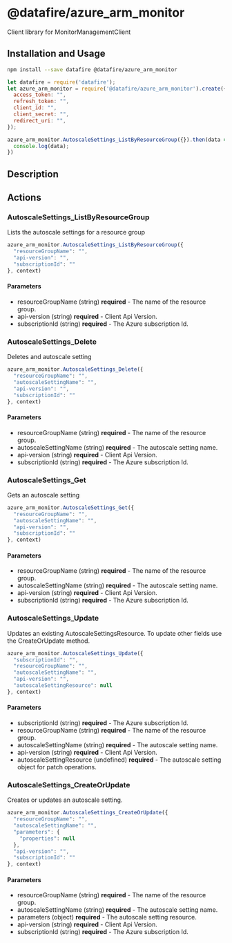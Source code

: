 # @datafire/azure_arm_monitor

Client library for MonitorManagementClient

## Installation and Usage
```bash
npm install --save datafire @datafire/azure_arm_monitor
```

```js
let datafire = require('datafire');
let azure_arm_monitor = require('@datafire/azure_arm_monitor').create({
  access_token: "",
  refresh_token: "",
  client_id: "",
  client_secret: "",
  redirect_uri: "",
});

azure_arm_monitor.AutoscaleSettings_ListByResourceGroup({}).then(data => {
  console.log(data);
})
```

## Description


## Actions
### AutoscaleSettings_ListByResourceGroup
Lists the autoscale settings for a resource group


```js
azure_arm_monitor.AutoscaleSettings_ListByResourceGroup({
  "resourceGroupName": "",
  "api-version": "",
  "subscriptionId": ""
}, context)
```

#### Parameters
* resourceGroupName (string) **required** - The name of the resource group.
* api-version (string) **required** - Client Api Version.
* subscriptionId (string) **required** - The Azure subscription Id.

### AutoscaleSettings_Delete
Deletes and autoscale setting


```js
azure_arm_monitor.AutoscaleSettings_Delete({
  "resourceGroupName": "",
  "autoscaleSettingName": "",
  "api-version": "",
  "subscriptionId": ""
}, context)
```

#### Parameters
* resourceGroupName (string) **required** - The name of the resource group.
* autoscaleSettingName (string) **required** - The autoscale setting name.
* api-version (string) **required** - Client Api Version.
* subscriptionId (string) **required** - The Azure subscription Id.

### AutoscaleSettings_Get
Gets an autoscale setting


```js
azure_arm_monitor.AutoscaleSettings_Get({
  "resourceGroupName": "",
  "autoscaleSettingName": "",
  "api-version": "",
  "subscriptionId": ""
}, context)
```

#### Parameters
* resourceGroupName (string) **required** - The name of the resource group.
* autoscaleSettingName (string) **required** - The autoscale setting name.
* api-version (string) **required** - Client Api Version.
* subscriptionId (string) **required** - The Azure subscription Id.

### AutoscaleSettings_Update
Updates an existing AutoscaleSettingsResource. To update other fields use the CreateOrUpdate method.


```js
azure_arm_monitor.AutoscaleSettings_Update({
  "subscriptionId": "",
  "resourceGroupName": "",
  "autoscaleSettingName": "",
  "api-version": "",
  "autoscaleSettingResource": null
}, context)
```

#### Parameters
* subscriptionId (string) **required** - The Azure subscription Id.
* resourceGroupName (string) **required** - The name of the resource group.
* autoscaleSettingName (string) **required** - The autoscale setting name.
* api-version (string) **required** - Client Api Version.
* autoscaleSettingResource (undefined) **required** - The autoscale setting object for patch operations.

### AutoscaleSettings_CreateOrUpdate
Creates or updates an autoscale setting.


```js
azure_arm_monitor.AutoscaleSettings_CreateOrUpdate({
  "resourceGroupName": "",
  "autoscaleSettingName": "",
  "parameters": {
    "properties": null
  },
  "api-version": "",
  "subscriptionId": ""
}, context)
```

#### Parameters
* resourceGroupName (string) **required** - The name of the resource group.
* autoscaleSettingName (string) **required** - The autoscale setting name.
* parameters (object) **required** - The autoscale setting resource.
* api-version (string) **required** - Client Api Version.
* subscriptionId (string) **required** - The Azure subscription Id.

